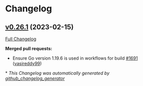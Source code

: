 # Changelog

## [v0.26.1](https://github.com/aws-observability/aws-otel-collector/tree/v0.26.1) (2023-02-15)

[Full Changelog](https://github.com/aws-observability/aws-otel-collector/compare/v0.26.0...v0.26.1)


**Merged pull requests:**

- Ensure Go version 1.19.6 is used in workflows for build [\#1691](https://github.com/aws-observability/aws-otel-collector/pull/1847) ([vasireddy99](https://github.com/vasireddy99))

\* *This Changelog was automatically generated by [github_changelog_generator](https://github.com/github-changelog-generator/github-changelog-generator)*
